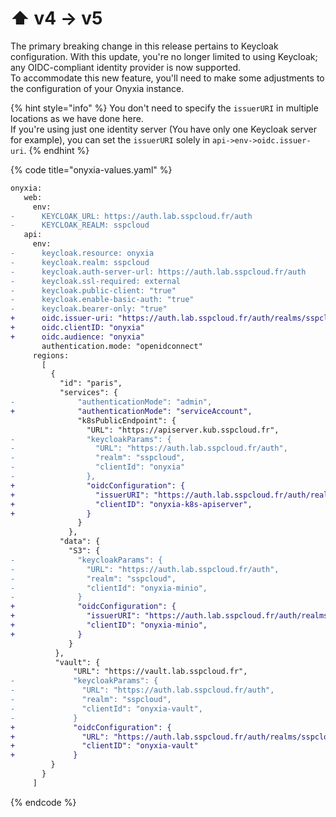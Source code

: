 # ⬆ v4 -> v5

The primary breaking change in this release pertains to Keycloak configuration. With this update, you're no longer limited to using Keycloak; any OIDC-compliant identity provider is now supported.\
To accommodate this new feature, you'll need to make some adjustments to the configuration of your Onyxia instance.



{% hint style="info" %}
You don't need to specify the `issuerURI` in multiple locations as we have done here.\
If you're using just one identity server (You have only one Keycloak server for example), you can set the `issuerURI` solely in `api->env->oidc.issuer-uri`.
{% endhint %}

{% code title="onyxia-values.yaml" %}
```diff
onyxia:
   web:
     env:
-      KEYCLOAK_URL: https://auth.lab.sspcloud.fr/auth
-      KEYCLOAK_REALM: sspcloud
   api:
     env:
-      keycloak.resource: onyxia
-      keycloak.realm: sspcloud
-      keycloak.auth-server-url: https://auth.lab.sspcloud.fr/auth
-      keycloak.ssl-required: external
-      keycloak.public-client: "true"
-      keycloak.enable-basic-auth: "true"
-      keycloak.bearer-only: "true"
+      oidc.issuer-uri: "https://auth.lab.sspcloud.fr/auth/realms/sspcloud"
+      oidc.clientID: "onyxia"
+      oidc.audience: "onyxia"
       authentication.mode: "openidconnect"
     regions: 
       [
         {
           "id": "paris",
           "services": {
-              "authenticationMode": "admin",
+              "authenticationMode": "serviceAccount",
               "k8sPublicEndpoint": {
                 "URL": "https://apiserver.kub.sspcloud.fr",
-                "keycloakParams": {
-                  "URL": "https://auth.lab.sspcloud.fr/auth",
-                  "realm": "sspcloud",
-                  "clientId": "onyxia"
-                },
+                "oidcConfiguration": {
+                  "issuerURI": "https://auth.lab.sspcloud.fr/auth/realms/sspcloud",
+                  "clientID": "onyxia-k8s-apiserver",
+                }
               }
             },
           "data": {
             "S3": {
-              "keycloakParams": {
-                "URL": "https://auth.lab.sspcloud.fr/auth",
-                "realm": "sspcloud",
-                "clientId": "onyxia-minio",
-              }
+              "oidcConfiguration": {
+                "issuerURI": "https://auth.lab.sspcloud.fr/auth/realms/sspcloud",
+                "clientID": "onyxia-minio",
+              }
             }
          },
          "vault": {
              "URL": "https://vault.lab.sspcloud.fr",
-             "keycloakParams": {
-               "URL": "https://auth.lab.sspcloud.fr/auth",
-               "realm": "sspcloud",
-               "clientId": "onyxia-vault",
-             }
+             "oidcConfiguration": {
+               "URL": "https://auth.lab.sspcloud.fr/auth/realms/sspcloud",
+               "clientID": "onyxia-vault"
+             }
         }
       }
     ]
```
{% endcode %}
